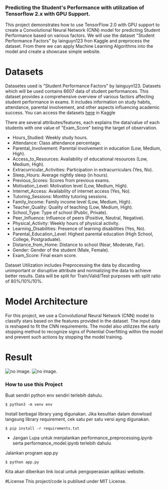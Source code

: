 
### Predicting the Student's Performance with utilization of Tensorflow 2.x with GPU Support.
This project demonstrates how to use TensorFlow 2.0 with GPU support to create a Convolutional Neural Network (CNN) model for predicting Student Performance based on various factors. We will use the dataset "Student Performance Factors" by lainguyn123 fron Kaggle and preprocess the dataset. From there we can apply Machine Learning Algorithms into the model and create a showcase simple website.

# Datasets
Datasetes used is "Student Performance Factors" by lainguyn123. Datasets which will be used contains 6607 data of student performances. This dataset provides a comprehensive overview of various factors affecting student performance in exams. It includes information on study habits, attendance, parental involvement, and other aspects influencing academic success. You can access the datasets [here](https://www.kaggle.com/datasets/lainguyn123/student-performance-factors) in Kaggle

There are several attributes/features, each explains the data/value of each students with one value of "Exam_Score" being the target of observation.

- Hours_Studied: Weekly study hours.
- Attendance: Class attendance percentage.
- Parental_Involvement: Parental involvement in education (Low, Medium, High).
- Access_to_Resources: Availability of educational resources (Low, Medium, High).
- Extracurricular_Activities: Participation in extracurriculars (Yes, No).
- Sleep_Hours: Average nightly sleep (in hours).
- Previous_Scores: Scores from previous exams.
- Motivation_Level: Motivation level (Low, Medium, High).
- Internet_Access: Availability of internet access (Yes, No).
- Tutoring_Sessions: Monthly tutoring sessions.
- Family_Income: Family income level (Low, Medium, High).
- Teacher_Quality: Quality of teaching (Low, Medium, High).
- School_Type: Type of school (Public, Private).
- Peer_Influence: Influence of peers (Positive, Neutral, Negative).
- Physical_Activity: Weekly hours of physical activity.
- Learning_Disabilities: Presence of learning disabilities (Yes, No).
- Parental_Education_Level: Highest parental education (High School, College, Postgraduate).
- Distance_from_Home: Distance to school (Near, Moderate, Far).
- Gender: Gender of the student (Male, Female).
- Exam_Score: Final exam score.

Dataset Utilization includes Preprocessing the data by discarding unimportant or disruptive attribute and normalizing the data to achieve better results. Data will be split for Train/Valid/Test purposes with split ratio of 80%/10%/10%.


# Model Architecture
For this project, we use a Convolutional Neural Network (CNN) model to classify stars based on the features provided in the dataset.
The input data is reshaped to fit the CNN requirements. The model also utilizzes the early stopping method to recognize signs of Potential Overfitting within the model and prevent such actions by stopping the model training.

# Result
![no image](img/output.jpg).
![no image](img/frontend.jpg).
### How to use this Project
Buat sendiri python env sendiri terlebih dahulu.
```
$ python3 -m venv env
```
Install berbagai library yang digunakan. Jika kesulitan dalam donwload langsung library requirement, cek satu per satu versi ayng digunakan.
```
$ pip install -r requirements.txt
```
- Jangan Lupa untuk menjalankan performance_preprocessing.ipynb serta performance_model.ipynb terlebih dahulu

Jalankan program app.py
```
$ python app.py
```
Kita akan diberikan link local untuk pengoperasian aplikasi website.


#License
This project/code is publised under MIT License.